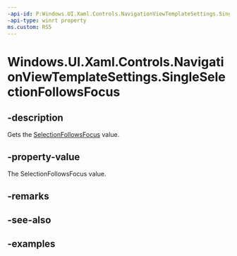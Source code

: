```yaml
---
-api-id: P:Windows.UI.Xaml.Controls.NavigationViewTemplateSettings.SingleSelectionFollowsFocus
-api-type: winrt property
ms.custom: RS5
---
```


<!-- Property syntax.
public bool SingleSelectionFollowsFocus { get; }
-->

# Windows.UI.Xaml.Controls.NavigationViewTemplateSettings.SingleSelectionFollowsFocus

## -description

Gets the [SelectionFollowsFocus](navigationview_selectionfollowsfocus.md) value.

## -property-value

The SelectionFollowsFocus value.

## -remarks

## -see-also

## -examples

